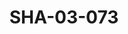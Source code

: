 ---
pid: SHA-03-073
title: SHA-03-073
language: en
original_label: 
rights: Sharhabil Ahmed
location_of_original: Sharhabil Ahmed
photographer_or_studio: 
scanned_from: photograph 8.8 by 14.1
_date: '1978'
location: Khartoum
description: Concert Sharhabil Ahmed Kemal Kela Salah Bashir and Zakia Abu Gasim
additional_notes: 
permission_display: 'yes'
on_server: 'yes'
on_website: 'yes'
permalink: /photopages/en/SHA-03-073
layout: photo-page
---